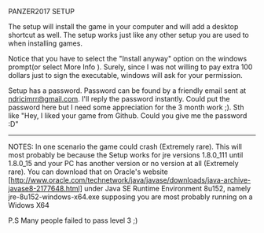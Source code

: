 PANZER2017 SETUP

The setup will install the game in your computer and will add a desktop shortcut as well. The setup works just like any other setup you are used to when installing games. 

Notice that you have to select the "Install anyway" option on the windows prompt(or select More Info ). Surely, since I was not willing to pay extra 100 dollars just to sign the executable, windows will ask for your permission. 

Setup has a password. Password can be found by a friendly email sent at ndricimrr@gmail.com. I'll reply the password instantly. Could put the password here but I need some appreciation for the 3 month work ;). Sth like "Hey, I liked your game from Github. Could you give me the password :D" 
************************************************************************************************************************************
NOTES:
In one scenario the game could crash (Extremely rare). This will most probably be because the Setup works for jre versions 1.8.0_111 until 1.8.0_15 and your PC has another version or no version at all (Extremely rare). You can download that on Oracle's website [http://www.oracle.com/technetwork/java/javase/downloads/java-archive-javase8-2177648.html] under Java SE Runtime Environment 8u152, namely jre-8u152-windows-x64.exe supposing you are most probably running on a Widows X64

P.S Many people failed to pass level 3 ;) 
